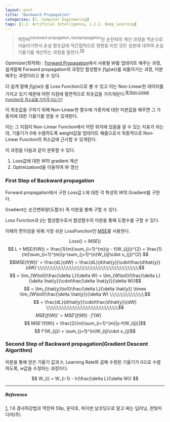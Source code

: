 ```yaml
---
layout: post
title: "Backward Propagation"
categories: [1. Computer Engineering]
tags: [1.2. Artificial Intelligence, 1.2.2. Deep Learning]
---
```


> 역전파<sup>backward propagation, backpropagation</sup>란 순전파의 계산 과정을 역순으로 거슬러가면서 손실 함숫값에 직간접적으로 영향을 미친 모든 성분에 대하여 손실 기울기를 계산하는 과정을 말한다.<sup><a href="#footnote_1_1" name="footnote_1_2">[1]</a></sup>

Optimizer(최적화) : [Forward Propagation](https://maizer2.github.io/1.%20computer%20engineering/2022/05/17/Forward-Propagation.html)에서 사용될 $W$를 업데이트 해주는 과정, 쉽게말해 Forward propagation의 과정인 합성함수  $f(g(w))$를 되돌아가는 과정, 미분해주는 과정이라고 볼 수 있다.

더 쉽게 말해 $f(g(w))$ 를 Loss Function으로 볼 수 있고 이는 Non-Linear한 데이터를 가지고 있기 때문에 어떤 지점에 필연적으로 최솟값을 가지게된다.<sup>[왜 Non-Linear Function은 최소값을 가지게 되는가?](https://maizer2.github.io/1.%20computer%20engineering/2022/05/18/why-convert-to-a-non-linear-function.html)</sup>

이 최솟값을 구하기 위해 Non-Linear한 함수에 가중치에 대한 미분값을 해주면 그 가중치에 대한 기울기를 얻을 수 있게된다.

이는 그 지점이 Non-Linear Function에서 어떤 위치에 있음을 알 수 있는 지표가 되는데, 기울기가 0에 수렴하도록 weight값을 업데이트 해줌으로서 최종적으로 Non-Linear Function의 최소값에 근사할 수 있게된다.

이 과정을 다음과 같이 분류할 수 있다.

1. Loss값에 대한 $W$의 gradient 계산
2. Optimizationd을 이용하여 W 갱신

### First Step of Backward propagation

Forward propagation에서 구한 Loss값 $L$에 대한 각 특성의 $W$의 Gradient를 구한다.

Gradient는 순간변화량(도함수) 즉 미분을 통해 구할 수 있다.

Loss Function과 $\hat{y}$는 합성함수로서 합성함수의 미분을 통해 도함수를 구할 수 있다.

$$ $$


이해의 편의성을 위해 가장 쉬운 LossFunction인 [MSE](https://maizer2.github.io/1.%20computer%20engineering/2022/04/08/%EC%A0%9C%EA%B3%B1%EA%B7%BC-%EC%98%A4%EC%B0%A8-MSE.html)를 사용한다.

$$ Loss() = MSE() $$
$$ L = MSE(f(W)) = \frac{1}{m}\sum_{i=1}^{m}(y - f(W_{ij}))^{2} = \frac{1}{m}\sum_{i=1}^{m}(y-\sum_{j=1}^{n}W_{ij}\cdot x_{j})^{2} $$
$$MSE(f(W))' = \frac{dL}{dW} = \frac{dL}{d\hat{y}}\cdot\frac{d\hat{y}}{dW} \;\;\;\;\;\;\;\;\;\;\;\;\;\;\;\;\;\;\;\;\;\;\;\;\;\;\;\;\;\;\;\;\;\;\;\;\;\;$$
$$ = \lim_{W\to0}\frac{\delta L}{\delta W} = \lim_{W\to0}(\frac{\delta L}{\delta \hat{y}}\cdot\frac{\delta \hat{y}}{\delta W})$$
$$ = \lim_{\hat{y}\to0}\frac{\delta L}{\delta \hat{y}} \times \lim_{W\to0}\frac{\delta \hat{y}}{\delta W} \;\;\;\;\;\;\;\;\;\;\;\;\;$$
$$ = \frac{dL}{d\hat{y}}\cdot\frac{d\hat{y}}{dW} \;\;\;\;\;\;\;\;\;\;\;\;\;\;\;\;\;\;\;\;\;\;\;\;\;\;\;$$ 
$$ MSE(f(W))' = MSE'(f(W)) \cdot f'(W) \;\;\;\;\;\;\;\;\;\;\;\;\;\;\;\;\;\;\;\;\;\;\;\;\;\;\;\;\;\;$$
$$ MSE'(f(W)) = \frac{2}{m}\sum_{i=1}^{m}|y-f(W_{ij})|$$
$$ f'(W_{ij}) = \sum_{j=1}^{n}W_{ij}\cdot x_{j}$$

### Second Step of Backward propagation(Gradient Descent Algorithm)

미분을 통해 얻은 기울기 값과 $lr$, Learning Rate와 곱해 수정된 기울기가 0으로 수렴하도록, $w$값을 수정하는 과정이다.

$$ W_{i} = W_{i-1} - lr(\frac{\delta L}{\delta W}) $$

---

##### Reference

<a href="#footnote_1_2" name="footnote_1_1">1.</a> 1.6 경사하강법과 역전파 59p, 윤덕호, 파이썬 날코딩으로 알고 짜는 딥러닝,  한빛미디어(주)